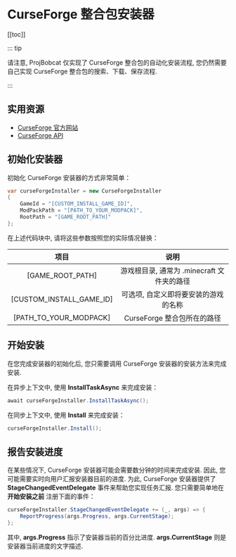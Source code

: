 # CurseForge 整合包安装器

[[toc]]

::: tip

请注意, ProjBobcat 仅实现了 CurseForge 整合包的自动化安装流程, 您仍然需要自己实现 CurseForge 整合包的搜索、下载、保存流程. 

:::

## 实用资源

- [CurseForge 官方网站](https://www.curseforge.com/)
- [CurseForge API](https://docs.curseforge.com/)

## 初始化安装器

初始化 CurseForge 安装器的方式非常简单：

```c#
var curseForgeInstaller = new CurseForgeInstaller
{
    GameId = "[CUSTOM_INSTALL_GAME_ID]",
    ModPackPath = "[PATH_TO_YOUR_MODPACK]",
    RootPath = "[GAME_ROOT_PATH]"
};
```

在上述代码块中, 请将这些参数按照您的实际情况替换：

|                  项目                  |             说明              |
|:------------------------------------:|:---------------------------:|
|           [GAME_ROOT_PATH]           | 游戏根目录, 通常为 .minecraft 文件夹的路径 |
|       [CUSTOM_INSTALL_GAME_ID]       |     可选项, 自定义即将要安装的游戏的名称      |
|        [PATH_TO_YOUR_MODPACK]        |     CurseForge 整合包所在的路径     |

## 开始安装

在您完成安装器的初始化后, 您只需要调用 CurseForge 安装器的安装方法来完成安装. 

在异步上下文中, 使用 **InstallTaskAsync** 来完成安装：

```c#
await curseForgeInstaller.InstallTaskAsync();
```

在同步上下文中, 使用 **Install** 来完成安装：

```c#
curseForgeInstaller.Install();
```

## 报告安装进度

在某些情况下, CurseForge 安装器可能会需要数分钟的时间来完成安装. 
因此, 您可能需要实时向用户汇报安装器目前的进度. 
为此, CurseForge 安装器提供了 **StageChangedEventDelegate** 事件来帮助您实现任务汇报. 
您只需要简单地在 **开始安装之前** 注册下面的事件：

```c#
curseForgeInstaller.StageChangedEventDelegate += (_, args) => {
    ReportProgress(args.Progress, args.CurrentStage);
};
```

其中,  **args.Progress** 指示了安装器当前的百分比进度. **args.CurrentStage** 则是安装器当前进度的文字描述. 

